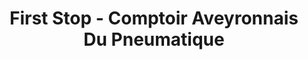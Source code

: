 ---
title: "First Stop - Comptoir Aveyronnais Du Pneumatique"
url: /luc-la-primaube/first-stop-comptoir-aveyronnais-du-pneumatique/
shop: pneus
---